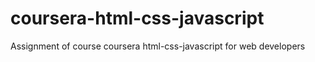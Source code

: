 # coursera-html-css-javascript
Assignment of course coursera html-css-javascript for web developers
